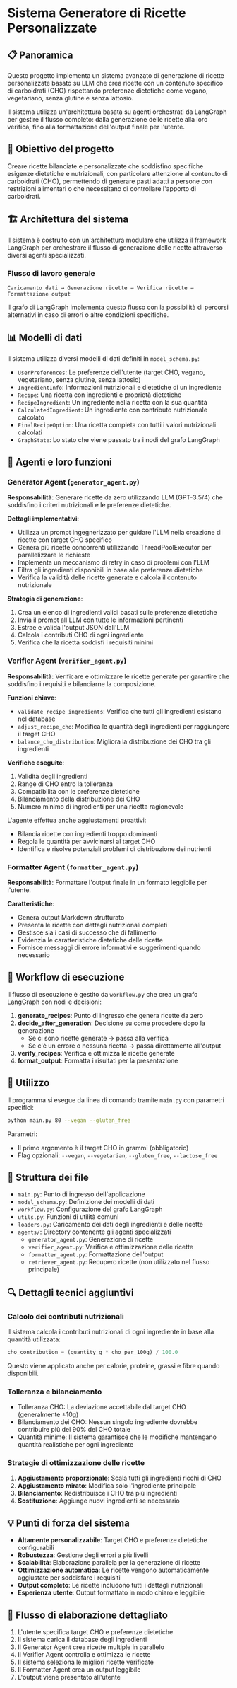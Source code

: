 # Sistema Generatore di Ricette Personalizzate

## 📋 Panoramica

Questo progetto implementa un sistema avanzato di generazione di ricette personalizzate basato su LLM che crea ricette con un contenuto specifico di carboidrati (CHO) rispettando preferenze dietetiche come vegano, vegetariano, senza glutine e senza lattosio.

Il sistema utilizza un'architettura basata su agenti orchestrati da LangGraph per gestire il flusso completo: dalla generazione delle ricette alla loro verifica, fino alla formattazione dell'output finale per l'utente.

## 🎯 Obiettivo del progetto

Creare ricette bilanciate e personalizzate che soddisfino specifiche esigenze dietetiche e nutrizionali, con particolare attenzione al contenuto di carboidrati (CHO), permettendo di generare pasti adatti a persone con restrizioni alimentari o che necessitano di controllare l'apporto di carboidrati.

## 🏗️ Architettura del sistema

Il sistema è costruito con un'architettura modulare che utilizza il framework LangGraph per orchestrare il flusso di generazione delle ricette attraverso diversi agenti specializzati.

### Flusso di lavoro generale

```
Caricamento dati → Generazione ricette → Verifica ricette → Formattazione output
```

Il grafo di LangGraph implementa questo flusso con la possibilità di percorsi alternativi in caso di errori o altre condizioni specifiche.

## 📊 Modelli di dati

Il sistema utilizza diversi modelli di dati definiti in `model_schema.py`:

- `UserPreferences`: Le preferenze dell'utente (target CHO, vegano, vegetariano, senza glutine, senza lattosio)
- `IngredientInfo`: Informazioni nutrizionali e dietetiche di un ingrediente
- `Recipe`: Una ricetta con ingredienti e proprietà dietetiche
- `RecipeIngredient`: Un ingrediente nella ricetta con la sua quantità
- `CalculatedIngredient`: Un ingrediente con contributo nutrizionale calcolato
- `FinalRecipeOption`: Una ricetta completa con tutti i valori nutrizionali calcolati
- `GraphState`: Lo stato che viene passato tra i nodi del grafo LangGraph

## 🧠 Agenti e loro funzioni

### Generator Agent (`generator_agent.py`)

**Responsabilità**: Generare ricette da zero utilizzando LLM (GPT-3.5/4) che soddisfino i criteri nutrizionali e le preferenze dietetiche.

**Dettagli implementativi**:

- Utilizza un prompt ingegnerizzato per guidare l'LLM nella creazione di ricette con target CHO specifico
- Genera più ricette concorrenti utilizzando ThreadPoolExecutor per parallelizzare le richieste
- Implementa un meccanismo di retry in caso di problemi con l'LLM
- Filtra gli ingredienti disponibili in base alle preferenze dietetiche
- Verifica la validità delle ricette generate e calcola il contenuto nutrizionale

**Strategia di generazione**:

1. Crea un elenco di ingredienti validi basati sulle preferenze dietetiche
2. Invia il prompt all'LLM con tutte le informazioni pertinenti
3. Estrae e valida l'output JSON dall'LLM
4. Calcola i contributi CHO di ogni ingrediente
5. Verifica che la ricetta soddisfi i requisiti minimi

### Verifier Agent (`verifier_agent.py`)

**Responsabilità**: Verificare e ottimizzare le ricette generate per garantire che soddisfino i requisiti e bilanciarne la composizione.

**Funzioni chiave**:

- `validate_recipe_ingredients`: Verifica che tutti gli ingredienti esistano nel database
- `adjust_recipe_cho`: Modifica le quantità degli ingredienti per raggiungere il target CHO
- `balance_cho_distribution`: Migliora la distribuzione dei CHO tra gli ingredienti

**Verifiche eseguite**:

1. Validità degli ingredienti
2. Range di CHO entro la tolleranza
3. Compatibilità con le preferenze dietetiche
4. Bilanciamento della distribuzione dei CHO
5. Numero minimo di ingredienti per una ricetta ragionevole

L'agente effettua anche aggiustamenti proattivi:

- Bilancia ricette con ingredienti troppo dominanti
- Regola le quantità per avvicinarsi al target CHO
- Identifica e risolve potenziali problemi di distribuzione dei nutrienti

### Formatter Agent (`formatter_agent.py`)

**Responsabilità**: Formattare l'output finale in un formato leggibile per l'utente.

**Caratteristiche**:

- Genera output Markdown strutturato
- Presenta le ricette con dettagli nutrizionali completi
- Gestisce sia i casi di successo che di fallimento
- Evidenzia le caratteristiche dietetiche delle ricette
- Fornisce messaggi di errore informativi e suggerimenti quando necessario

## 🔄 Workflow di esecuzione

Il flusso di esecuzione è gestito da `workflow.py` che crea un grafo LangGraph con nodi e decisioni:

1. **generate_recipes**: Punto di ingresso che genera ricette da zero
2. **decide_after_generation**: Decisione su come procedere dopo la generazione
   - Se ci sono ricette generate → passa alla verifica
   - Se c'è un errore o nessuna ricetta → passa direttamente all'output
3. **verify_recipes**: Verifica e ottimizza le ricette generate
4. **format_output**: Formatta i risultati per la presentazione

## 🚀 Utilizzo

Il programma si esegue da linea di comando tramite `main.py` con parametri specifici:

```bash
python main.py 80 --vegan --gluten_free
```

Parametri:

- Il primo argomento è il target CHO in grammi (obbligatorio)
- Flag opzionali: `--vegan`, `--vegetarian`, `--gluten_free`, `--lactose_free`

## 📂 Struttura dei file

- `main.py`: Punto di ingresso dell'applicazione
- `model_schema.py`: Definizione dei modelli di dati
- `workflow.py`: Configurazione del grafo LangGraph
- `utils.py`: Funzioni di utilità comuni
- `loaders.py`: Caricamento dei dati degli ingredienti e delle ricette
- `agents/`: Directory contenente gli agenti specializzati
  - `generator_agent.py`: Generazione di ricette
  - `verifier_agent.py`: Verifica e ottimizzazione delle ricette
  - `formatter_agent.py`: Formattazione dell'output
  - `retriever_agent.py`: Recupero ricette (non utilizzato nel flusso principale)

## 🔍 Dettagli tecnici aggiuntivi

### Calcolo dei contributi nutrizionali

Il sistema calcola i contributi nutrizionali di ogni ingrediente in base alla quantità utilizzata:

```python
cho_contribution = (quantity_g * cho_per_100g) / 100.0
```

Questo viene applicato anche per calorie, proteine, grassi e fibre quando disponibili.

### Tolleranza e bilanciamento

- Tolleranza CHO: La deviazione accettabile dal target CHO (generalmente ±10g)
- Bilanciamento dei CHO: Nessun singolo ingrediente dovrebbe contribuire più del 90% del CHO totale
- Quantità minime: Il sistema garantisce che le modifiche mantengano quantità realistiche per ogni ingrediente

### Strategie di ottimizzazione delle ricette

1. **Aggiustamento proporzionale**: Scala tutti gli ingredienti ricchi di CHO
2. **Aggiustamento mirato**: Modifica solo l'ingrediente principale
3. **Bilanciamento**: Redistribuisce i CHO tra più ingredienti
4. **Sostituzione**: Aggiunge nuovi ingredienti se necessario

## 💡 Punti di forza del sistema

- **Altamente personalizzabile**: Target CHO e preferenze dietetiche configurabili
- **Robustezza**: Gestione degli errori a più livelli
- **Scalabilità**: Elaborazione parallela per la generazione di ricette
- **Ottimizzazione automatica**: Le ricette vengono automaticamente aggiustate per soddisfare i requisiti
- **Output completo**: Le ricette includono tutti i dettagli nutrizionali
- **Esperienza utente**: Output formattato in modo chiaro e leggibile

## 🔄 Flusso di elaborazione dettagliato

1. L'utente specifica target CHO e preferenze dietetiche
2. Il sistema carica il database degli ingredienti
3. Il Generator Agent crea ricette multiple in parallelo
4. Il Verifier Agent controlla e ottimizza le ricette
5. Il sistema seleziona le migliori ricette verificate
6. Il Formatter Agent crea un output leggibile
7. L'output viene presentato all'utente
